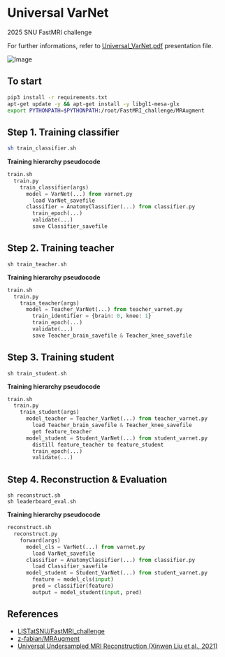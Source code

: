 # Universal VarNet
2025 SNU FastMRI challenge

For further informations, refer to  [Universal_VarNet.pdf](./Universal_VarNet.pdf) presentation file.

![Image](https://github.com/user-attachments/assets/01b1ea88-7d8e-4166-95d4-610a0d9443db)

## To start

```bash
pip3 install -r requirements.txt
apt-get update -y && apt-get install -y libgl1-mesa-glx
export PYTHONPATH=$PYTHONPATH:/root/FastMRI_challenge/MRAugment
```

## Step 1. Training classifier
```bash
sh train_classifier.sh
```

**Training hierarchy pseudocode**
```python
train.sh
  train.py
    train_classifier(args)
      model = VarNet(...) from varnet.py
        load VarNet_savefile
      classifier = AnatomyClassifier(...) from classifier.py
        train_epoch(...)
        validate(...)
        save Classifier_savefile
```

## Step 2. Training teacher
```
sh train_teacher.sh
```

**Training hierarchy pseudocode**
```python
train.sh
  train.py
    train_teacher(args)
      model = Teacher_VarNet(...) from teacher_varnet.py
        train_identifier = {brain: 0, knee: 1}
        train_epoch(...)
        validate(...)
        save Teacher_brain_savefile & Teacher_knee_savefile
```

## Step 3. Training student
```
sh train_student.sh
```

**Training hierarchy pseudocode**
```python
train.sh
  train.py
    train_student(args)
      model_teacher = Teacher_VarNet(...) from teacher_varnet.py
        load Teacher_brain_savefile & Teacher_knee_savefile
        get feature_teacher
      model_student = Student_VarNet(...) from student_varnet.py
        distill feature_teacher to feature_student
        train_epoch(...)
        validate(...)
```

## Step 4. Reconstruction & Evaluation
```
sh reconstruct.sh
sh leaderboard_eval.sh
```

**Training hierarchy pseudocode**
```python
reconstruct.sh
  reconstruct.py
    forward(args)
      model_cls = VarNet(...) from varnet.py
        load VarNet_savefile
      classifier = AnatomyClassifier(...) from classifier.py
        load Classifier_savefile
      model_student = Student_VarNet(...) from student_varnet.py
        feature = model_cls(input)
        pred = classifier(feature)
        output = model_student(input, pred)
```

## References

- [LISTatSNU/FastMRI_challenge](https://github.com/LISTatSNU/FastMRI_challenge.git)
- [z-fabian/MRAugment](https://github.com/z-fabian/MRAugment.git)
- [Universal Undersampled MRI Reconstruction (Xinwen Liu et al., 2021)](https://arxiv.org/pdf/2103.05214)







